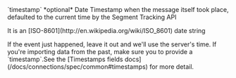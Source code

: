 <tr>
  <td markdown="span">`timestamp`</td>
  <td markdown="span">*optional*</td>
  <td markdown="span">Date</td>
  <td markdown="span">Timestamp when the message itself took place, defaulted to the current time by the Segment Tracking API
    <p>It is an [ISO-8601](http://en.wikipedia.org/wiki/ISO_8601) date string</p>
    <p>If the event just happened, leave it out and we'll use the server's time. If you're importing data from the past, make sure you to provide a `timestamp`.See the [Timestamps fields docs](/docs/connections/spec/common#timestamps) for more detail.</p></td>
</tr>
